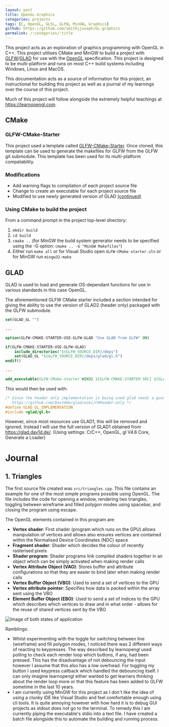 ```yaml
---
layout: post
title: OpenGL-Graphics
categories: projects
tags: [C, OpenGL, GLSL, GLFW, MinGW, Graphics]
github: https://github.com/smithjjoseph/GL-graphics
permalink: /:categories/:title
---
```


This project acts as an exploration of graphics programming with OpenGL in C++. This project utilises CMake and MinGW to build a project with [GLFW](https://www.glfw.org/)/[GLAD](https://github.com/Dav1dde/glad) for use with the [OpenGL](https://www.opengl.org/) specification. This project is designed to be multi-platform and runs on most C++ build systems including Windows, Linux and MacOS.

<!--end_excerpt-->

This documentation acts as a source of information for this project, an instructional for building this project as well as a journal of my learnings over the course of this project.

Much of this project will follow alongside the extremely helpful teachings at https://learnopengl.com.

## CMake

### GLFW-CMake-Starter

This project used a template called [GLFW-CMake-Starter](https://github.com/juliettef/GLFW-CMake-starter). Once cloned, this template can be used to generate the makefiles for GLFW from the GLFW git submodule. This template has been used for its multi-platform compatability.

### Modifications

- Add warning flags to compilation of each project source file
- Change to create an executable for each project source file
- Modified to use newly generated version of GLAD [(continued)](#glad)

### Using CMake to build the project

From a command prompt in the project top-level directory:
1. `mkdir build`
1. `cd build`
1. `cmake ..` (for MinGW the build system generator needs to be specified using the -G option: `cmake .. -G "MinGW Makefiles"`)
1. Either run `make all` or for Visual Studio open `GLFW-CMake-starter.sln` or for MinGW run `mingw32-make`

## GLAD

GLAD is used to load and generate OS-dependant functions for use in various standards in this case OpenGL.

The aforementioned GLFW CMake starter included a section intended for giving the ability to use the version of GLAD2 (header only) packaged with the GLFW submodule.

```cmake
set(GLAD_GL "")

...

option(GLFW-CMAKE-STARTER-USE-GLFW-GLAD "Use GLAD from GLFW" ON)

if(GLFW-CMAKE-STARTER-USE-GLFW-GLAD)
    include_directories("${GLFW_SOURCE_DIR}/deps")
    set(GLAD_GL "${GLFW_SOURCE_DIR}/deps/glad/gl.h")
endif()

...

add_executable(GLFW-CMake-starter WIN32 ${GLFW-CMAKE-STARTER-SRC} ${GLAD_GL})
```
This would then be used with:
```c++
/* Since the header only implementation is being used glad needs a guard
   https://github.com/Dav1dde/glad/wiki/C#header-only */
#define GLAD_GL_IMPLEMENTATION
#include <glad/gl.h>
```

However, since most resources use GLAD1, this will be removed and ignored. Instead I will use the full version of GLAD1 obtained from https://glad.dav1d.de/. (Using settings: C/C++, OpenGL, gl V4.6 Core, Generate a Loader)

# Journal

## 1. Triangles

The first source file created was `src/triangles.cpp`. This file contains an example for one of the most simple programs possible using OpenGL. The file includes the code for opening a window, rendering two triangles, toggling between wireframe and filled polygon modes using spacebar, and closing the program using escape.

The OpenGL elements contained in this program are:
- **Vertex shader**: First shader (program which runs on the GPU) allows manipulation of vertices and allows also ensures vertices are contained within the Normalised Device Coordinates (NDC) space
- **Fragment shader**: Shader which decides the colour of recently rasterised pixels
- **Shader program**: Shader programs link compiled shaders together in an object which can be simply activated when making render calls
- **Vertex Attribute Object (VAO)**: Stores buffer and attribute configurations so that they are easier to bind later when making render calls
- **Vertex Buffer Object (VBO)**: Used to send a set of vertices to the GPU
- **Vertex attribute pointer**: Specifies how data is packed within the array sent using the VBO
- **Element Buffer Object (EBO)**: Used to send a set of indices to the GPU which describes which vertices to draw and in what order - allows for the reuse of shared vertices sent by the VBO

![Image of both states of application]({{site.baseurl}}/assets/images/posts/{{page.title}}/triangles.png)

Ramblings:
- Whilst experimenting with the toggle for switching between line (wireframe) and fill polygon modes, I noticed there was 2 different ways of reacting to keypresses. The way described by learnopengl used polling to check each render loop which buttons, if any, had been pressed. This has the disadvantage of not debouncing the input however I assume that this also has a low overhead. For toggling my button I used keypress callback which handled the debouncing itself. I can only imagine learnopengl either wanted to get learners thinking about the render loop more or that this feature has been added to GLFW sometime in the last 10 years.
- I am currently using MinGW for this project as I don't like the idea of using a clunky IDE like Visual Studio and feel comfortable enough using cli tools. It is quite annoying however with how hard it is to debug GUI projects as stdout does not go to the terminal. To remedy this I am currently piping the executable's stdio into a text file. I have created a batch file alongside this to automate the building and running process.